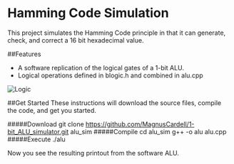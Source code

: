 Hamming Code Simulation
========

This project simulates the Hamming Code principle in that it can generate, check, and correct a 16 bit hexadecimal value. 


##Features
- A software replication of the logical gates of a 1-bit ALU. 
- Logical operations defined in blogic.h and combined in alu.cpp

![Logic](https://github.com/MagnusCardell/1-bit_ALU_simulator/blob/master/alu1.png)

##Get Started
These instructions will download the source files, compile the code, and get you started.

#####Download
    git clone https://github.com/MagnusCardell/1-bit_ALU_simulator.git alu_sim
#####Compile
    cd alu_sim
    g++ -o alu alu.cpp 
#####Execute
    ./alu

Now you see the resulting printout from the software ALU.

